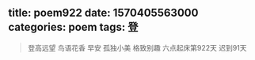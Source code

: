 title: poem922
date: 1570405563000
categories: poem
tags: 登
---
> 登高远望
鸟语花香
早安
孤独小美
格致别趣
六点起床第922天 迟到91天